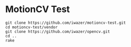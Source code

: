# MotionCV Test

```
git clone https://github.com/iwazer/motioncv-test.git
cd motioncv-test/vendor
git clone https://github.com/iwazer/opencv.git
cd ..
rake
```
